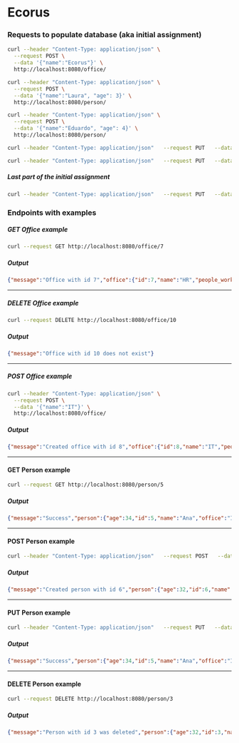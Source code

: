 # Ecorus

### Requests to populate database (aka initial assignment)
```bash
curl --header "Content-Type: application/json" \
  --request POST \
  --data '{"name":"Ecorus"}' \
  http://localhost:8080/office/
```
```bash
curl --header "Content-Type: application/json" \
  --request POST \
  --data '{"name":"Laura", "age": 3}' \
  http://localhost:8080/person/
```
```bash
curl --header "Content-Type: application/json" \
  --request POST \
  --data '{"name":"Eduardo", "age": 4}' \
  http://localhost:8080/person/
```
```bash
curl --header "Content-Type: application/json"   --request PUT   --data '{"office_id": 1, "person_id": 1}'   http://localhost:8080/office/add_employee
```
```bash
curl --header "Content-Type: application/json"   --request PUT   --data '{"office_id": 1, "person_id": 2}'   http://localhost:8080/office/add_employee
```
##### Last part of the initial assignment
```bash
curl --header "Content-Type: application/json"   --request PUT   --data '{"office_id": 1, "person_id": 2}'   http://localhost:8080/office/remove_employee
```

### Endpoints with examples
##### GET Office example
```bash
curl --request GET http://localhost:8080/office/7
```
##### Output
```json
{"message":"Office with id 7","office":{"id":7,"name":"HR","people_working":[]}}
```
---
##### DELETE Office example
```bash
curl --request DELETE http://localhost:8080/office/10
```
##### Output
```json
{"message":"Office with id 10 does not exist"}
```
---
##### POST Office example
```bash
curl --header "Content-Type: application/json" \
  --request POST \
  --data '{"name":"IT"}' \
  http://localhost:8080/office/
```
##### Output
```json
{"message":"Created office with id 8","office":{"id":8,"name":"IT","people_working":[]}}
```
---
#### GET Person example
```bash
curl --request GET http://localhost:8080/person/5
```
##### Output
```json
{"message":"Success","person":{"age":34,"id":5,"name":"Ana","office":"IT","office_id":8}}
```
---
#### POST Person example
```bash
curl --header "Content-Type: application/json"   --request POST   --data '{"name":"Laura", "age": 32, "office_id": 80}'   http://localhost:8080/person/
```
##### Output
```json
{"message":"Created person with id 6","person":{"age":32,"id":6,"name":"Laura"}}
```
---
#### PUT Person example
```bash
curl --header "Content-Type: application/json"   --request PUT   --data '{"name": "Ana", "age": true}'   http://localhost:8080/person/5
```
##### Output
```json
{"message":"Success","person":{"age":34,"id":5,"name":"Ana","office":"IT","office_id":8}}
```
---
#### DELETE Person example
```bash
curl --request DELETE http://localhost:8080/person/3 
```
##### Output
```json
{"message":"Person with id 3 was deleted","person":{"age":32,"id":3,"name":"Laura","office":null,"office_id":null}}
```